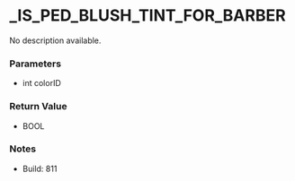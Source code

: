 # _IS_PED_BLUSH_TINT_FOR_BARBER

No description available.

### Parameters
* int colorID

### Return Value
* BOOL

### Notes
* Build: 811

